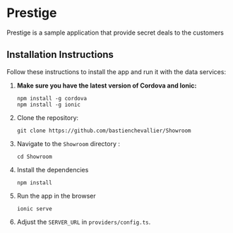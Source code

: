# Prestige

Prestige is a sample application that provide secret deals to the customers

## Installation Instructions

Follow these instructions to install the app and run it with the data services:

1. **Make sure you have the latest version of Cordova and Ionic:**
    ```
    npm install -g cordova
    npm install -g ionic
    ```

1. Clone the repository:
    ```
    git clone https://github.com/bastienchevallier/Showroom
    ```

1. Navigate to the `Showroom` directory :
    ```
    cd Showroom
    ```

1. Install the dependencies
    ```
    npm install
    ```
  
1. Run the app in the browser
    ```
    ionic serve
    ```

1. Adjust the `SERVER_URL` in `providers/config.ts`.